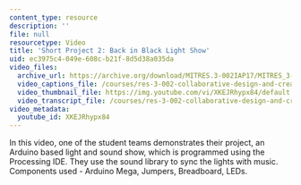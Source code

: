 ```yaml
---
content_type: resource
description: ''
file: null
resourcetype: Video
title: 'Short Project 2: Back in Black Light Show'
uid: ec3975c4-049e-608c-b21f-8d5d38a035da
video_files:
  archive_url: https://archive.org/download/MITRES.3-002IAP17/MITRES_3-002IAP17_Short_Project_2_300k.mp4
  video_captions_file: /courses/res-3-002-collaborative-design-and-creative-expression-with-arduino-microcontrollers-january-iap-2017/a4e818ae891755d48a0e6698c20cfa9a_XKEJRhypx84.vtt
  video_thumbnail_file: https://img.youtube.com/vi/XKEJRhypx84/default.jpg
  video_transcript_file: /courses/res-3-002-collaborative-design-and-creative-expression-with-arduino-microcontrollers-january-iap-2017/52880ad002d7c794bbd5333a6ed82bc0_XKEJRhypx84.pdf
video_metadata:
  youtube_id: XKEJRhypx84
---
```


In this video, one of the student teams demonstrates their project, an Arduino based light and sound show, which is programmed using the Processing IDE. They use the sound library to sync the lights with music. Components used - Arduino Mega, Jumpers, Breadboard, LEDs.